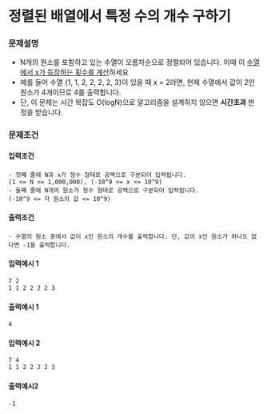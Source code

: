 # 정렬된 배열에서 특정 수의 개수 구하기

### 문제설명

- N개의 원소를 포함하고 있는 수열이 오름차순으로 정렬되어 있습니다. 이때 이 <u>수열에서 x가 등장하는 횟수를 계산</u>하세요
- 예를 들어 수열 {1, 1, 2, 2, 2, 2, 3}이 있을 때 x = 2라면, 현재 수열에서 값이 2인 원소가 4개이므로 4를 출력합니다.
- 단, 이 문제는 시간 복잡도 O(logN)으로 알고리즘을 설계하지 않으면 **시간초과** 판정을 받습니다.

### 문제조건

#### 입력조건

    - 첫째 줄에 N과 x가 정수 형태로 공백으로 구분되어 입력됩니다.
    (1 <= N <= 1,000,000), (-10^9 <= x <= 10^9)
    - 둘째 줄에 N개의 원소가 정수 형태로 공백으로 구분되어 입력됩니다.
    (-10^9 <= 각 원소의 값 <= 10^9)

#### 출력조건

    - 수열의 원소 중에서 값이 x인 원소의 개수를 출력합니다. 단, 값이 x인 원소가 하나도 없다면 -1을 출력합니다.

#### 입력예시 1

    7 2
    1 1 2 2 2 2 3

#### 출력예시 1

    4

#### 입력예시 2

    7 4
    1 1 2 2 2 2 3

#### 출력예시2

    -1